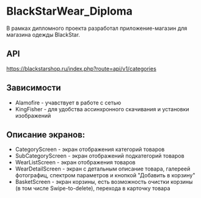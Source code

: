 # BlackStarWear_Diploma

В рамках дипломного проекта разработал приложение-магазин для магазина одежды BlackStar. 

## API

https://blackstarshop.ru/index.php?route=api/v1/categories

## Зависимости

+ Alamofire - учавствует в работе с сетью
+ KingFisher - для удобства ассинхронного скачивания и установки изображений

## Описание экранов:

+ CategoryScreen - экран отображения категорий товаров
+ SubCategoryScreen - экран отображений подкатегорий товаров
+ WearListScreen - экран отображения товаров
+ WearDetailScreen - экран с детальным описание товара, галереей фотографиц, спектром параметров и кнопкой "Добавить в корзину"
+ BasketScreen - экран корзины, есть возможность очистки корзины (в том числе Swipe-to-delete), перехода в карточку товара
